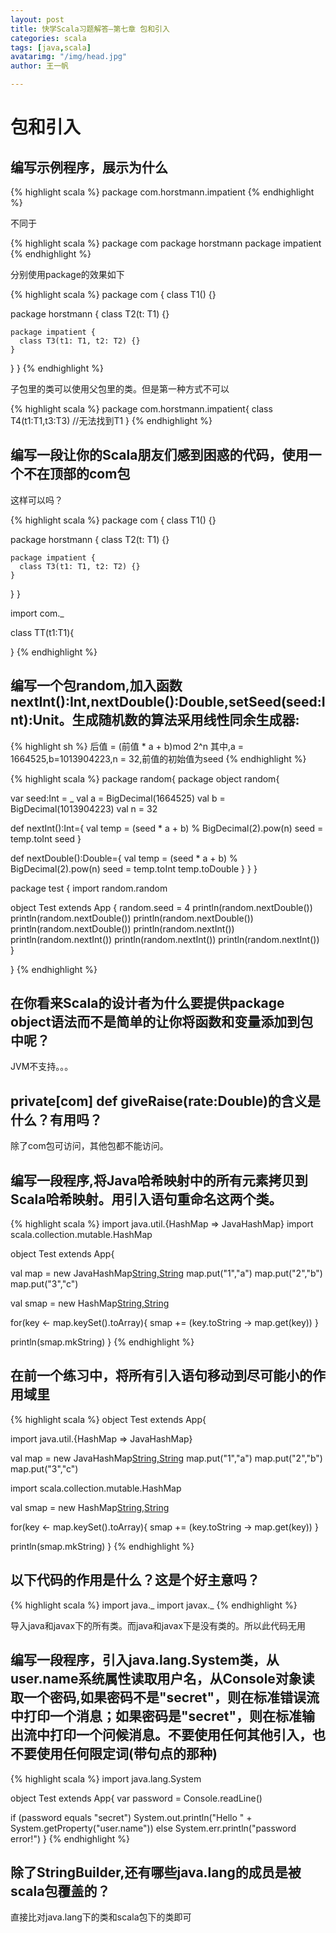 ```yaml
---
layout: post
title: 快学Scala习题解答—第七章 包和引入
categories: scala
tags: [java,scala]
avatarimg: "/img/head.jpg"
author: 王一帆

---
```



包和引入
========

编写示例程序，展示为什么
------------------------

{% highlight scala %}
package com.horstmann.impatient
{% endhighlight %}

不同于

{% highlight scala %}
package com
package horstmann
package impatient
{% endhighlight %}

分别使用package的效果如下

{% highlight scala %}
package com {
  class T1() {}

  package horstmann {
    class T2(t: T1) {}

    package impatient {
      class T3(t1: T1, t2: T2) {}
    }
  }
}
{% endhighlight %}

子包里的类可以使用父包里的类。但是第一种方式不可以

{% highlight scala %}
package com.horstmann.impatient{
  class T4(t1:T1,t3:T3)      //无法找到T1
}
{% endhighlight %}

<!-- more -->

编写一段让你的Scala朋友们感到困惑的代码，使用一个不在顶部的com包
----------------------------------------------------------------

这样可以吗？

{% highlight scala %}
package com {
  class T1() {}

  package horstmann {
    class T2(t: T1) {}

    package impatient {
      class T3(t1: T1, t2: T2) {}
    }
  }
}

import com._

class TT(t1:T1){

}
{% endhighlight %}

编写一个包random,加入函数nextInt():Int,nextDouble():Double,setSeed(seed:Int):Unit。生成随机数的算法采用线性同余生成器:
----------------------------------------------------------------------------------------------------------------------

{% highlight sh %}
后值 = (前值 * a + b)mod 2^n
其中,a = 1664525,b=1013904223,n = 32,前值的初始值为seed
{% endhighlight %}

{% highlight scala %}
package random{
package object random{

  var seed:Int = _
  val a = BigDecimal(1664525)
  val b = BigDecimal(1013904223)
  val n = 32


  def nextInt():Int={
    val temp = (seed * a + b) % BigDecimal(2).pow(n)
    seed = temp.toInt
    seed
  }

  def nextDouble():Double={
    val temp = (seed * a + b) % BigDecimal(2).pow(n)
    seed = temp.toInt
    temp.toDouble
  }
}
}

package test {
import random.random

object Test extends App {
  random.seed = 4
  println(random.nextDouble())
  println(random.nextDouble())
  println(random.nextDouble())
  println(random.nextDouble())
  println(random.nextInt())
  println(random.nextInt())
  println(random.nextInt())
  println(random.nextInt())
}

}
{% endhighlight %}

在你看来Scala的设计者为什么要提供package object语法而不是简单的让你将函数和变量添加到包中呢？
---------------------------------------------------------------------------------------------

JVM不支持。。。

private[com] def giveRaise(rate:Double)的含义是什么？有用吗？
-------------------------------------------------------------

除了com包可访问，其他包都不能访问。

编写一段程序,将Java哈希映射中的所有元素拷贝到Scala哈希映射。用引入语句重命名这两个类。
--------------------------------------------------------------------------------------

{% highlight scala %}
import java.util.{HashMap => JavaHashMap}
import scala.collection.mutable.HashMap

object Test extends App{

  val map = new JavaHashMap[String,String]()
  map.put("1","a")
  map.put("2","b")
  map.put("3","c")

  val smap = new HashMap[String,String]()

  for(key <- map.keySet().toArray){
    smap += (key.toString -> map.get(key))
  }

  println(smap.mkString)
}
{% endhighlight %}

在前一个练习中，将所有引入语句移动到尽可能小的作用域里
------------------------------------------------------

{% highlight scala %}
object Test extends App{

  import java.util.{HashMap => JavaHashMap}

  val map = new JavaHashMap[String,String]()
  map.put("1","a")
  map.put("2","b")
  map.put("3","c")

  import scala.collection.mutable.HashMap

  val smap = new HashMap[String,String]()

  for(key <- map.keySet().toArray){
    smap += (key.toString -> map.get(key))
  }

  println(smap.mkString)
}
{% endhighlight %}

以下代码的作用是什么？这是个好主意吗？
--------------------------------------

{% highlight scala %}
import java._
import javax._
{% endhighlight %}

导入java和javax下的所有类。而java和javax下是没有类的。所以此代码无用

编写一段程序，引入java.lang.System类，从user.name系统属性读取用户名，从Console对象读取一个密码,如果密码不是"secret"，则在标准错误流中打印一个消息；如果密码是"secret"，则在标准输出流中打印一个问候消息。不要使用任何其他引入，也不要使用任何限定词(带句点的那种)
-----------------------------------------------------------------------------------------------------------------------------------------------------------------------------------------------------------------------------------------------------------------

{% highlight scala %}
import java.lang.System

object Test extends App{
  var password = Console.readLine()

  if (password equals "secret") System.out.println("Hello " + System.getProperty("user.name"))
  else System.err.println("password error!")
}
{% endhighlight %}

除了StringBuilder,还有哪些java.lang的成员是被scala包覆盖的？
------------------------------------------------------------

直接比对java.lang下的类和scala包下的类即可


